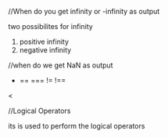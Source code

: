  //When do you get infinity or -infinity as output

two possibilites for infinity

1. positive infinity
2. negative infinity

//when do  we get NaN as output

<!-- Not-A-Number -->


<!-- comparisons Operator  -->

- == 
===
!= 
!==
>
<

//Logical Operators

its is used to perform the logical operators
